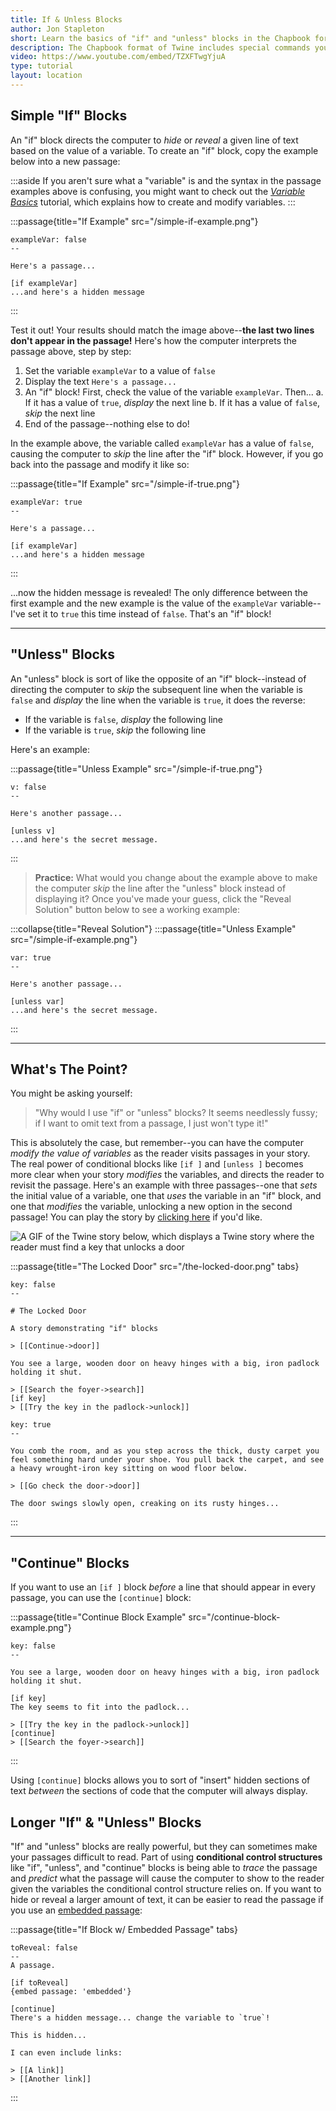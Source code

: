 ```yaml
---
title: If & Unless Blocks
author: Jon Stapleton
short: Learn the basics of "if" and "unless" blocks in the Chapbook format of Twine.
description: The Chapbook format of Twine includes special commands you can use in your passages called "if" and "unless" blocks. These blocks allow you to "hide" or "reveal" lines of text based on the value of a variable. This powerful "selection" feature (where the computer, as it interprets your passage, "selects" lines of code to skip or include in the passage) is useful for creating all sorts of things in your Twine stories--puzzles, secrets, alternative paths and endings, and a lot more!
video: https://www.youtube.com/embed/TZXFTwgYjuA
type: tutorial
layout: location
---
```


## Simple "If" Blocks

An "if" block directs the computer to *hide* or *reveal* a given line of text based on the value of a variable. To create an "if" block, copy the example below into a new passage:

:::aside
If you aren't sure what a "variable" is and the syntax in the passage examples above is confusing, you might want to check out the *[Variable Basics](/locations/variable-basics)* tutorial, which explains how to create and modify variables.
:::

:::passage{title="If Example" src="/simple-if-example.png"}
```
exampleVar: false
--

Here's a passage...

[if exampleVar]
...and here's a hidden message
```
:::

Test it out! Your results should match the image above--**the last two lines don't appear in the passage!** Here's how the computer interprets the passage above, step by step:

1. Set the variable `exampleVar` to a value of `false`
2. Display the text `Here's a passage...`
3. An "if" block! First, check the value of the variable `exampleVar`. Then...
    a. If it has a value of `true`, *display* the next line
    b. If it has a value of `false`, *skip* the next line
4. End of the passage--nothing else to do!

In the example above, the variable called `exampleVar` has a value of `false`, causing the computer to *skip* the line after the "if" block. However, if you go back into the passage and modify it like so:

:::passage{title="If Example" src="/simple-if-true.png"}
```
exampleVar: true
--

Here's a passage...

[if exampleVar]
...and here's a hidden message
```
:::

...now the hidden message is revealed! The only difference between the first example and the new example is the value of the `exampleVar` variable--I've set it to `true` this time instead of `false`. That's an "if" block!

---

## "Unless" Blocks

An "unless" block is sort of like the opposite of an "if" block--instead of directing the computer to *skip* the subsequent line when the variable is `false` and *display* the line when the variable is `true`, it does the reverse:

* If the variable is `false`, *display* the following line
* If the variable is `true`, *skip* the following line

Here's an example:

:::passage{title="Unless Example" src="/simple-if-true.png"}
```
v: false
--

Here's another passage...

[unless v]
...and here's the secret message.
```
:::

> **Practice:** What would you change about the example above to make the computer *skip* the line after the "unless" block instead of displaying it? Once you've made your guess, click the "Reveal Solution" button below to see a working example:

:::collapse{title="Reveal Solution"}
:::passage{title="Unless Example" src="/simple-if-example.png"}
```
var: true
--

Here's another passage...

[unless var]
...and here's the secret message.
```
:::

---

## What's The Point?

You might be asking yourself:

> "Why would I use "if" or "unless" blocks? It seems needlessly fussy; if I want to omit text from a passage, I just won't type it!"

This is absolutely the case, but remember--you can have the computer *modify the value of variables* as the reader visits passages in your story. The real power of conditional blocks like `[if ]` and `[unless ]` becomes more clear when your story *modifies* the variables, and directs the reader to revisit the passage. Here's an example with three passages--one that *sets* the initial value of a variable, one that *uses* the variable in an "if" block, and one that *modifies* the variable, unlocking a new option in the second passage! You can play the story by [clicking here](/examples/the-locked-door) if you'd like.

![A GIF of the Twine story below, which displays a Twine story where the reader must find a key that unlocks a door](/the-locked-door-demo.gif)

:::passage{title="The Locked Door" src="/the-locked-door.png" tabs}
```intro
key: false
--

# The Locked Door

A story demonstrating "if" blocks

> [[Continue->door]]
```
```door
You see a large, wooden door on heavy hinges with a big, iron padlock holding it shut.

> [[Search the foyer->search]]
[if key]
> [[Try the key in the padlock->unlock]]
```
```search
key: true
--

You comb the room, and as you step across the thick, dusty carpet you feel something hard under your shoe. You pull back the carpet, and see a heavy wrought-iron key sitting on wood floor below.

> [[Go check the door->door]]
```
```unlock
The door swings slowly open, creaking on its rusty hinges...
```
:::

---

## "Continue" Blocks

If you want to use an `[if ]` block *before* a line that should appear in every passage, you can use the `[continue]` block:

:::passage{title="Continue Block Example" src="/continue-block-example.png"}
```
key: false
--

You see a large, wooden door on heavy hinges with a big, iron padlock holding it shut.

[if key]
The key seems to fit into the padlock...

> [[Try the key in the padlock->unlock]]
[continue]
> [[Search the foyer->search]]
```
:::

Using `[continue]` blocks allows you to sort of "insert" hidden sections of text *between* the sections of code that the computer will always display.

## Longer "If" & "Unless" Blocks

"If" and "unless" blocks are really powerful, but they can sometimes make your passages difficult to read. Part of using **conditional control structures** like "if", "unless", and "continue" blocks is being able to *trace* the passage and *predict* what the passage will cause the computer to show to the reader given the variables the conditional control structure relies on. If you want to hide or reveal a larger amount of text, it can be easier to read the passage if you use an [embedded passage](/locations/embedding-passages):

:::passage{title="If Block w/ Embedded Passage" tabs}
```main
toReveal: false
--
A passage.

[if toReveal]
{embed passage: 'embedded'}

[continue]
There's a hidden message... change the variable to `true`!
```
```embedded
This is hidden...

I can even include links:

> [[A link]]
> [[Another link]]
```
:::